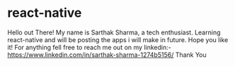 # react-native
Hello out There!
My name is Sarthak Sharma,
a tech enthusiast.
Learning react-native and will be posting the apps i will make in future.
Hope you like it!
For anything fell free to reach me out on my linkedin:-https://www.linkedin.com/in/sarthak-sharma-1274b5156/
Thank You
